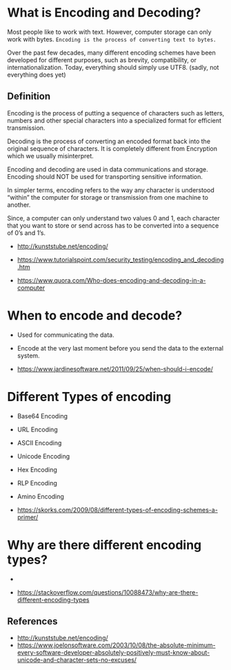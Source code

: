 # What is Encoding and Decoding?
Most people like to work with text.
However, computer storage can only work with bytes.
`Encoding is the process of converting text to bytes.`

Over the past few decades, many different encoding schemes have been developed for different purposes, such as brevity, compatibility, or internationalization.
Today, everything should simply use UTF8. (sadly, not everything does yet)

## Definition
Encoding is the process of putting a sequence of characters such as letters, numbers and other special characters into a specialized format for efficient transmission.

Decoding is the process of converting an encoded format back into the original sequence of characters. It is completely different from Encryption which we usually misinterpret.

Encoding and decoding are used in data communications and storage. Encoding should NOT be used for transporting sensitive information.

In simpler terms, encoding refers to the way any character is understood “within” the computer for storage or transmission from one machine to another.

Since, a computer can only understand two values 0 and 1, each character that you want to store or send across has to be converted into a sequence of 0’s and 1’s.

- http://kunststube.net/encoding/
- https://www.tutorialspoint.com/security_testing/encoding_and_decoding.htm

- https://www.quora.com/Who-does-encoding-and-decoding-in-a-computer

# When to encode and decode?
- Used for communicating the data. 
- Encode at the very last moment before you send the data to the external system.  

- https://www.jardinesoftware.net/2011/09/25/when-should-i-encode/


# Different Types of encoding
- Base64 Encoding
- URL Encoding
- ASCII Encoding
- Unicode Encoding
- Hex Encoding
- RLP Encoding
- Amino Encoding

- https://skorks.com/2009/08/different-types-of-encoding-schemes-a-primer/


# Why are there different encoding types?
- 

- https://stackoverflow.com/questions/10088473/why-are-there-different-encoding-types

## References

- http://kunststube.net/encoding/
- https://www.joelonsoftware.com/2003/10/08/the-absolute-minimum-every-software-developer-absolutely-positively-must-know-about-unicode-and-character-sets-no-excuses/

